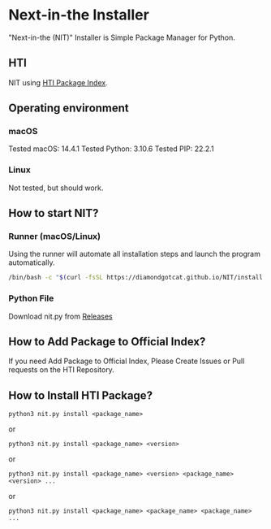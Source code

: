 # Next-in-the Installer
"Next-in-the (NIT)" Installer is Simple Package Manager for Python.

## HTI
NIT using [HTI Package Index](https://github.com/DiamondGotCat/HTI).

## Operating environment

### macOS
Tested macOS: 14.4.1
Tested Python: 3.10.6
Tested PIP: 22.2.1

### Linux
Not tested, but should work.

## How to start NIT?

### Runner (macOS/Linux)
Using the runner will automate all installation steps and launch the program automatically.
```bash
/bin/bash -c "$(curl -fsSL https://diamondgotcat.github.io/NIT/install.sh)"
```

### Python File
Download nit.py from [Releases](https://github.com/DiamondGotCat/NIT/releases)

## How to Add Package to Official Index?
If you need Add Package to Official Index, Please Create Issues or Pull requests on the HTI Repository.

## How to Install HTI Package?
```
python3 nit.py install <package_name>
```
or
```
python3 nit.py install <package_name> <version>
```
or
```
python3 nit.py install <package_name> <version> <package_name> <version> ...
```
or
```
python3 nit.py install <package_name> <package_name> <package_name> ...
```
